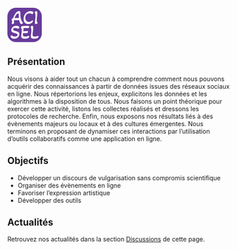 ![logo](acisel-50.png)

## Présentation

Nous visons à aider tout un chacun à comprendre comment nous pouvons acquérir des connaissances à partir de données issues des réseaux sociaux en ligne. Nous répertorions les enjeux, explicitons les données et les algorithmes à la disposition de tous. Nous faisons un point théorique pour exercer cette activité, listons les collectes réalisés et dressons les protocoles de recherche. Enfin, nous exposons nos résultats liés à des évènements majeurs ou locaux et à des cultures émergentes. Nous terminons en proposant de dynamiser ces interactions par l’utilisation d’outils collaboratifs comme une application en ligne.

## Objectifs

- Développer un discours de vulgarisation sans compromis scientifique
- Organiser des évènements en ligne
- Favoriser l’expression artistique
- Développer des outils

## Actualités

Retrouvez nos actualités dans la section [Discussions](https://github.com/acisel-fr/ACISEL/discussions) de cette page.
